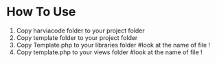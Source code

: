 # How To Use
1. Copy harviacode folder to your project folder
2. Copy template folder to your project folder
3. Copy Template.php to your libraries folder #look at the name of file !
4. Copy template.php to your views folder #look at the name of file !
